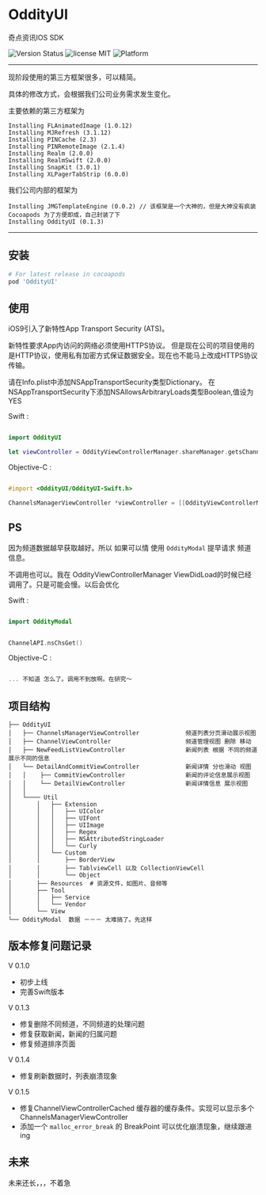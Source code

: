 # OddityUI

奇点资讯IOS SDK

 ![Version Status](https://img.shields.io/badge/OddityUI-1.0.1-brightgreen.svg)
 ![license MIT](https://img.shields.io/cocoapods/l/JSQMessagesViewController.svg)
 ![Platform](https://img.shields.io/badge/platform-ios-lightgrey.svg)

------------------------

现阶段使用的第三方框架很多，可以精简。

具体的修改方式，会根据我们公司业务需求发生变化。

主要依赖的第三方框架为

````
Installing FLAnimatedImage (1.0.12)
Installing MJRefresh (3.1.12)
Installing PINCache (2.3)
Installing PINRemoteImage (2.1.4)
Installing Realm (2.0.0)
Installing RealmSwift (2.0.0)
Installing SnapKit (3.0.1)
Installing XLPagerTabStrip (6.0.0)
````

我们公司内部的框架为
````
Installing JMGTemplateEngine (0.0.2) // 该框架是一个大神的，但是大神没有疯装 Cocoapods 为了方便即成，自己封装了下
Installing OddityUI (0.1.3)
````

------------------------

## 安装

````ruby
# For latest release in cocoapods
pod 'OddityUI'
````

## 使用

iOS9引入了新特性App Transport Security (ATS)。

新特性要求App内访问的网络必须使用HTTPS协议。
但是现在公司的项目使用的是HTTP协议，使用私有加密方式保证数据安全。现在也不能马上改成HTTPS协议传输。

请在Info.plist中添加NSAppTransportSecurity类型Dictionary。
在NSAppTransportSecurity下添加NSAllowsArbitraryLoads类型Boolean,值设为YES

Swift :
````swift

import OddityUI

let viewController = OddityViewControllerManager.shareManager.getsChannelsManagerViewController() // 首先获取UIViewController ，之后怎么跳转或者展示就很简单了

````

Objective-C :
````objective-c

#import <OddityUI/OddityUI-Swift.h>

ChannelsManagerViewController *viewController = [[OddityViewControllerManager shareManager]getsChannelsManagerViewController];
````

## PS

因为频道数据越早获取越好。所以 如果可以情 使用 `OddityModal` 提早请求 频道信息。

不调用也可以。我在 OddityViewControllerManager ViewDidLoad的时候已经调用了。只是可能会慢。以后会优化


Swift :
````swift

import OddityModal


ChannelAPI.nsChsGet()

````

Objective-C :
````objective-c

... 不知道 怎么了。调用不到放啊。在研究～
````

## 项目结构

```
├── OddityUI  
│   ├── ChannelsManagerViewController             频道列表分页滑动展示视图
│   ├── ChannelViewController                     频道管理视图 删除 移动
│   ├── NewFeedListViewController                 新闻列表 根据 不同的频道展示不同的信息
│   └── DetailAndCommitViewController             新闻详情 分也滑动 视图
│   │    ├── CommitViewController                 新闻的评论信息展示视图
│   │    └── DetailViewController                 新闻详情信息 展示视图
│   │
│   └──── Util
│       │   ├── Extension
│       │   │   ├── UIColor
│       │   │   ├── UIFont
│       │   │   ├── UIImage
│       │   │   ├── Regex
│       │   │   ├── NSAttributedStringLoader
│       │   │   └── Curly
│       │   └── Custom
│       │       ├── BorderView
│       │       ├── TablviewCell 以及 CollectionViewCell
│       │       └── Object
│       ├── Resources  # 资源文件，如图片、音频等
│       ├── Tool
│       │   ├── Service
│       │   └── Vendor
│       └── View
└── OddityModal  数据 －－－ 太难搞了。先这样
```

## 版本修复问题记录

V 0.1.0

* 初步上线
* 完善Swift版本

V 0.1.3

* 修复删除不同频道，不同频道的处理问题
* 修复获取新闻，新闻的归属问题
* 修复频道排序页面

V 0.1.4

* 修复刷新数据时，列表崩溃现象

V 0.1.5

* 修复ChannelViewControllerCached 缓存器的缓存条件。实现可以显示多个 ChannelsManagerViewController
* 添加一个 `malloc_error_break` 的 BreakPoint 可以优化崩溃现象，继续跟进ing


## 未来

未来还长，，，不着急
